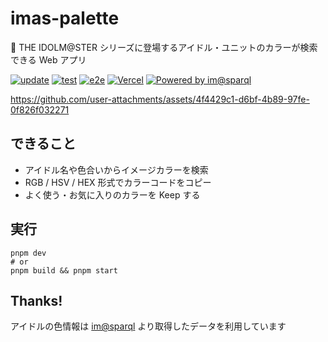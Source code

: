 # imas-palette

🎨 THE IDOLM@STER シリーズに登場するアイドル・ユニットのカラーが検索できる Web アプリ

[![update](https://github.com/arrow2nd/imas-palette/actions/workflows/update.yaml/badge.svg)](https://github.com/arrow2nd/imas-palette/actions/workflows/update.yaml)
[![test](https://github.com/arrow2nd/imas-palette/actions/workflows/test.yaml/badge.svg)](https://github.com/arrow2nd/imas-palette/actions/workflows/test.yaml)
[![e2e](https://github.com/arrow2nd/imas-palette/actions/workflows/e2e.yaml/badge.svg)](https://github.com/arrow2nd/imas-palette/actions/workflows/e2e.yaml)
[![Vercel](https://therealsujitk-vercel-badge.vercel.app/?app=imas-palette)](https://imas-palette.vercel.app)
[![Powered by im@sparql](https://img.shields.io/badge/powered%20by-im%40sparql-F34F6D)](https://sparql.crssnky.xyz/imas/)

https://github.com/user-attachments/assets/4f4429c1-d6bf-4b89-97fe-0f826f032271

## できること

- アイドル名や色合いからイメージカラーを検索
- RGB / HSV / HEX 形式でカラーコードをコピー
- よく使う・お気に入りのカラーを Keep する

## 実行

```
pnpm dev
# or
pnpm build && pnpm start
```

## Thanks!

アイドルの色情報は [im@sparql](https://sparql.crssnky.xyz/imas/) より取得したデータを利用しています
